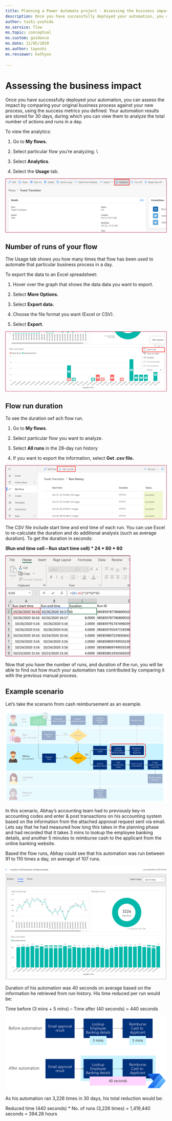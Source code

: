 ```yaml
---
title: Planning a Power Automate project - Assessing the business impact | Microsoft Docs
description: Once you have successfully deployed your automation, you can assess the impact by comparing your original business process against your new process, using the  success metrics you defined. This article walks you through how to assess the impact.
author: taiki-yoshida
ms.service: flow
ms.topic: conceptual
ms.custom: guidance
ms.date: 12/05/2020
ms.author: tayoshi
ms.reviewer: kathyos

---
```


# Assessing the business impact

Once you have successfully deployed your automation, you can assess the impact
by comparing your original business process against your new process, using the
success metrics you defined. Your automation results are stored for 30 days,
during which you can view them to analyze the total number of actions and runs
in a day.

To view the analytics:

1.  Go to **My flows.**

2.  Select particular flow you’re analyzing. \\

3.  Select **Analytics**.

4.  Select the **Usage** tab.

![Analytics tab from particular flow](media/analytics-tab.png "Analytics tab from particular flow")

## Number of runs of your flow

The Usage tab shows you how many times that flow has been used to automate that
particular business process in a day.

To export the data to an Excel spreadsheet:

1.  Hover over the graph that shows the data data you want to export.

2.  Select **More Options.**

3.  Select **Export data.**

4.  Choose the file format you want (Excel or CSV).

5.  Select **Export**.

![Graph of flow runs](media/flow-runs-graph.png "Graph of flow runs")

## Flow run duration

To see the duration oef ach flow run.

1.  Go to **My flows**.

2.  Select particular flow you want to analyze.

3.  Select **All runs** in the 28-day run history

4.  If you want to export the information, select **Get .csv file.**

![List of run history](media/run-history-list.png "List of run history")

The CSV file include start time and end time of each run. You can use Excel to
re-calculate the duration and do additional analysis (such as average duration).
To get the duration in seconds:

**(Run end time cell – Run start time cell) \* 24 \* 60 \* 60**

![Calculating duration with Excel](media/excel-calculation.png "Calculating duration with Excel")

Now that you have the number of runs, and duration of the run, you will be able
to find out how much your automation has contributed by comparing it with the
previous manual process.

## Example scenario

Let’s take the scenario from cash reimbursement as an example.

![Example scenario of cash reimbursement](media/diagram-accounting-before.png "Example scenario of cash reimbursement")

In this scenario, Abhay’s accounting team had to previously key-in accounting
codes and enter & post transactions on his accounting system based on the
information from the attached approval request sent via email. Lets say that he
had measured how long this takes in the planning phase and had recorded that it
takes 3 mins to lookup the employee banking details, and another 5 minutes to
reimburse cash to the applicant from the online banking website.

Based the flow runs, Abhay could see that his automation was run between 91 to
110 times a day, on average of 107 runs.

![Trend graph of flow runs](media/flow-run-trends.png "Trend graph of flow runs")

Duration of his automation was 40 seconds on average based on the information he
retrieved from run history. His time reduced per run would be:

Time before (3 mins + 5 mins) – Time after (40 seconds) = 440 seconds

![Comparison of before and after automation](media/before-after-automation.png "Comparison of before and after automation")

As his automation ran 3,226 times in 30 days, his total reduction would be:

Reduced time (440 seconds) \* No. of runs (3,226 times) = 1,419,440 seconds =
394.28 hours
